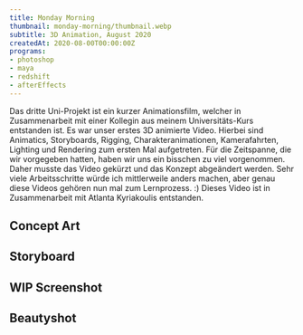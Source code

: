 ```yaml
---
title: Monday Morning
thumbnail: monday-morning/thumbnail.webp
subtitle: 3D Animation, August 2020
createdAt: 2020-08-00T00:00:00Z
programs:
- photoshop
- maya
- redshift
- afterEffects
---
```


Das dritte Uni-Projekt ist ein kurzer Animationsfilm, welcher in Zusammenarbeit mit einer Kollegin aus meinem Universitäts-Kurs entstanden ist.
Es war unser erstes 3D animierte Video.
Hierbei sind Animatics, Storyboards, Rigging, Charakteranimationen, Kamerafahrten, Lighting und Rendering zum ersten Mal aufgetreten.
Für die Zeitspanne, die wir vorgegeben hatten, haben wir uns ein bisschen zu viel vorgenommen. Daher musste das Video gekürzt und das Konzept abgeändert werden.
Sehr viele Arbeitsschritte würde ich mittlerweile anders machen, aber genau diese Videos gehören nun mal zum Lernprozess. :)
Dieses Video ist in Zusammenarbeit mit Atlanta Kyriakoulis entstanden.

<youtube-link video="gMUWjkDX2kY"></youtube-link>
<artstation-link artwork="zOXmA2"></artstation-link>

<asset-video src="monday-morning/monday_morning.webm"></asset-video>

## Concept Art
<asset-image src="monday-morning/01_concept_art.webp" alt="Concept Art"></asset-image>

## Storyboard
<asset-image src="monday-morning/02_storyboard.webp" alt="Storyboard"></asset-image>

## WIP Screenshot
<asset-image src="monday-morning/03_wip_bee.webp" alt="WIP Screenshot"></asset-image>

## Beautyshot
<asset-image src="monday-morning/04_render.webp" alt="Beautyshot"></asset-image>
